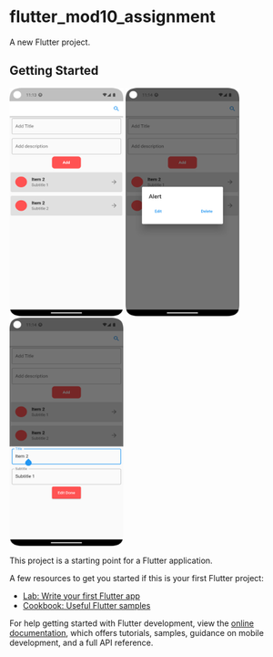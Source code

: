 # flutter_mod10_assignment

A new Flutter project.

## Getting Started

<img src="https://github.com/nazimfeni/flutter_mod10_assignment/blob/master/screenshot/screen1.png" width="200" height="400" alt="Potrait image">
<img src="https://github.com/nazimfeni/flutter_mod10_assignment/blob/master/screenshot/screen2.png" width="200" height="400" alt="Potrait image">
<img src="https://github.com/nazimfeni/flutter_mod10_assignment/blob/master/screenshot/screen3.png" width="200" height="400" alt="Potrait image">

This project is a starting point for a Flutter application.

A few resources to get you started if this is your first Flutter project:

- [Lab: Write your first Flutter app](https://docs.flutter.dev/get-started/codelab)
- [Cookbook: Useful Flutter samples](https://docs.flutter.dev/cookbook)

For help getting started with Flutter development, view the
[online documentation](https://docs.flutter.dev/), which offers tutorials,
samples, guidance on mobile development, and a full API reference.
